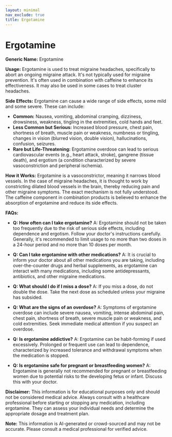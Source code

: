 ```yaml
---
layout: minimal
nav_exclude: true
title: Ergotamine
---
```


# Ergotamine

**Generic Name:** Ergotamine

**Usage:** Ergotamine is used to treat migraine headaches, specifically to abort an ongoing migraine attack. It's not typically used for migraine prevention.  It's often used in combination with caffeine to enhance its effectiveness.  It may also be used in some cases to treat cluster headaches.

**Side Effects:** Ergotamine can cause a wide range of side effects, some mild and some severe.  These can include:

* **Common:** Nausea, vomiting, abdominal cramping, dizziness, drowsiness, weakness, tingling in the extremities, cold hands and feet.
* **Less Common but Serious:**  Increased blood pressure, chest pain, shortness of breath, muscle pain or weakness, numbness or tingling, changes in vision (blurred vision, double vision), hallucinations, confusion, seizures.
* **Rare but Life-Threatening:**  Ergotamine overdose can lead to serious cardiovascular events (e.g., heart attack, stroke), gangrene (tissue death), and ergotism (a condition characterized by severe vasoconstriction and peripheral ischemia).


**How it Works:** Ergotamine is a vasoconstrictor, meaning it narrows blood vessels. In the case of migraine headaches, it is thought to work by constricting dilated blood vessels in the brain, thereby reducing pain and other migraine symptoms. The exact mechanism is not fully understood.  The caffeine component in combination products is believed to enhance the absorption of ergotamine and reduce its side effects.

**FAQs:**

* **Q: How often can I take ergotamine?**  A:  Ergotamine should not be taken too frequently due to the risk of serious side effects, including dependence and ergotism.  Follow your doctor's instructions carefully.  Generally, it's recommended to limit usage to no more than two doses in a 24-hour period and no more than 10 doses per month.

* **Q: Can I take ergotamine with other medications?** A:  It is crucial to inform your doctor about all other medications you are taking, including over-the-counter drugs and herbal supplements, as ergotamine can interact with many medications, including some antidepressants, antibiotics, and other migraine medications.

* **Q: What should I do if I miss a dose?** A:  If you miss a dose, do not double the dose. Take the next dose as scheduled unless your migraine has subsided.

* **Q: What are the signs of an overdose?** A: Symptoms of ergotamine overdose can include severe nausea, vomiting, intense abdominal pain, chest pain, shortness of breath, severe muscle pain or weakness, and cold extremities. Seek immediate medical attention if you suspect an overdose.

* **Q: Is ergotamine addictive?** A:  Ergotamine can be habit-forming if used excessively. Prolonged or frequent use can lead to dependence, characterized by increased tolerance and withdrawal symptoms when the medication is stopped.

* **Q:  Is ergotamine safe for pregnant or breastfeeding women?** A:  Ergotamine is generally not recommended for pregnant or breastfeeding women due to potential risks to the developing fetus or infant.  Discuss this with your doctor.

**Disclaimer:** This information is for educational purposes only and should not be considered medical advice.  Always consult with a healthcare professional before starting or stopping any medication, including ergotamine.  They can assess your individual needs and determine the appropriate dosage and treatment plan.


**Note:** This information is AI-generated or crowd-sourced and may not be accurate. Please consult a medical professional for verified advice.